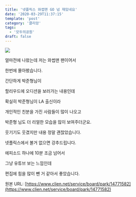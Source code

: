 ```yaml
---
title: '넷플릭스 와썹맨 GO 넘 재밌네요'
date: '2020-03-29T11:37:15'
template: 'post'
category: '클리앙'
tags: 
  - '모두의공원'
draft: false
---
```


![](https://i.imgur.com/UyXG3P6.jpg)

얼마전에 나왔는데 저는 와썹맨 팬이어서

한번에 몰아봤습니다.

간단하게 박준형님이

할리우드에 오디션을 보러가는 내용인데

확실히 박준형님이 LA 출신이라

개인적인 친분을 가진 사람들이 많이 나오고

박준형 님도 더 리얼한 모습을 많이 보여주더군요.

웃기기도 웃겼지만 내용 정말 괜찮았습니다.

넷플릭스에서 볼거 없으면 강추드립니다.

에피소드 하나에 10분 조금 넘어서

그냥 유튜브 보는 느낌인데

편집에 힘을 많이 뺀 거 같아서 좋았습니다.

원본 URL: [https://www.clien.net/service/board/park/14771582](https://www.clien.net/service/board/park/14771582)